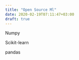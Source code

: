 ```yaml
---
title: "Open Source Ml"
date: 2020-02-19T07:11:47+03:00
draft: true
---
```




Numpy

Scikit-learn

pandas

